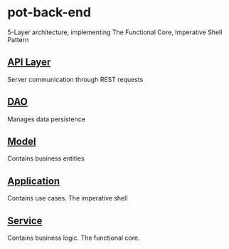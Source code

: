 # pot-back-end

5-Layer architecture, implementing The Functional Core, Imperative Shell Pattern


  ## [API Layer](./src/main/java/com/autentia/practica/pot/api/)
  Server communication through REST requests

  ## [DAO](./src/main/java/com/autentia/practica/pot/dao/)
  Manages data persistence

  ## [Model](./src/main/java/com/autentia/practica/pot/model/)
  Contains business entities
  
  ## [Application](./src/main/java/com/autentia/practica/pot/application/)
  Contains use cases. The imperative shell  
  
  ## [Service](./src/main/java/com/autentia/practica/pot/service/)
  Contains business logic. The functional core.

  
  
